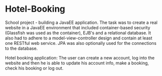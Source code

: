 # Hotel-Booking
School project - building a JavaEE application. The task was to create a real website in a JavaEE environment that included container-based security (Glassfish was used as the container), EJB's and a relational database. It also had to adhere to a model-view-controller design and contain at least one RESTful web service. JPA was also optionally used for the connections to the database.

Hotel booking application: The user can create a new account, log into the website and then he is able to update his account info, make a booking, check his booking or log out.
